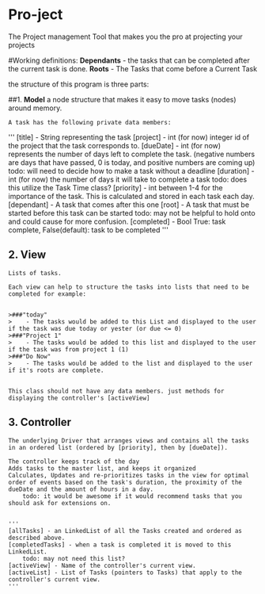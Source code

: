 # Pro-ject 
The Project management Tool that makes you the pro at projecting your projects


#Working definitions:
    **Dependants** - the tasks that can be completed after the current task is done.
    **Roots** - The Tasks that come before a Current Task

the structure of this program is three parts:

##1. **Model**
    a node structure that makes it easy to move tasks (nodes) around memory.

    A task has the following private data members:

'''
[title] - String representing the task
[project] - int (for now) integer id of the project that the task corresponds to.
[dueDate] - int (for now) represents the number of days left to complete the task.
    (negative numbers are days that have passed, 0 is today, and positive numbers are coming up)
    todo: will need to decide how to make a task without a deadline
[duration] - int (for now) the number of days it will take to complete a task
    todo: does this utilize the Task Time class?
[priority] - int between 1-4 for the importance of the task. This is calculated and stored in each task each day.
[dependant] - A task that comes after this one
[root] - A task that must be started before this task can be started
    todo: may not be helpful to hold onto and could cause for more confusion.
[completed] - Bool True: task complete, False(default): task to be completed
'''


## 2. **View**
    Lists of tasks.

    Each view can help to structure the tasks into lists that need to be completed for example:


    >###"today"
    >    - The tasks would be added to this List and displayed to the user if the task was due today or yester (or due <= 0)
    >###"Project 1"
    >    - The tasks would be added to this list and displayed to the user if the task was from project 1 (1)
    >###"Do Now"
    >    - The tasks would be added to the list and displayed to the user if it's roots are complete.


    This class should not have any data members. just methods for displaying the controller's [activeView]


## 3. **Controller**
    The underlying Driver that arranges views and contains all the tasks in an ordered list (ordered by [priority], then by [dueDate]).

    The controller keeps track of the day
    Adds tasks to the master list, and keeps it organized
    Calculates, Updates and re-prioritizes tasks in the view for optimal order of events based on the task's duration, the proximity of the dueDate and the amount of hours in a day.
        todo: it would be awesome if it would recommend tasks that you should ask for extensions on.


    '''
    [allTasks] - an LinkedList of all the Tasks created and ordered as described above.
    [completedTasks] - when a task is completed it is moved to this LinkedList.
        todo: may not need this list?
    [activeView] - Name of the controller's current view.
    [activeList] - List of Tasks (pointers to Tasks) that apply to the controller's current view.
    '''
